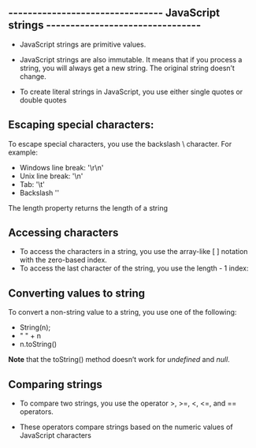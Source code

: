 ## -------------------------------- JavaScript strings  --------------------------------

- JavaScript strings are primitive values.
-  JavaScript strings are also immutable. It means that if you process a string, you will always get a new string. The original string doesn’t change.

- To create literal strings in JavaScript, you use either single quotes or double quotes

## Escaping special characters: 
To escape special characters, you use the backslash \ character. For example:

- Windows line break: '\r\n'
- Unix line break: '\n'
- Tab: '\t'
- Backslash '\'


The length property returns the length of a string

## Accessing characters
- To access the characters in a string, you use the array-like [ ] notation with the zero-based index.
- To access the last character of the string, you use the length - 1 index:

## Converting values to string
To convert a non-string value to a string, you use one of the following:

- String(n);
- " " + n
- n.toString()

<b>Note</b> that the toString() method doesn’t work for <i>undefined</i> and <i>null</i>.

## Comparing strings
- To compare two strings, you use the operator >, >=, <, <=, and == operators.

- These operators compare strings based on the numeric values of JavaScript characters